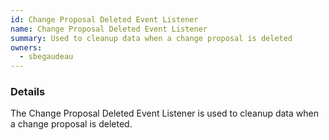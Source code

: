 ```yaml
---
id: Change Proposal Deleted Event Listener
name: Change Proposal Deleted Event Listener
summary: Used to cleanup data when a change proposal is deleted
owners:
  - sbegaudeau
---
```


### Details

The Change Proposal Deleted Event Listener is used to cleanup data when a change proposal is deleted.

<NodeGraph />